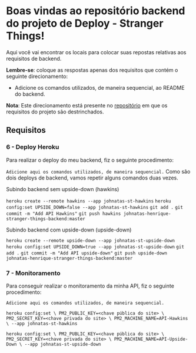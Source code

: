# Boas vindas ao repositório backend do projeto de Deploy - Stranger Things!

Aqui você vai encontrar os locais para colocar suas repostas relativas aos requisitos de backend.

**Lembre-se**: coloque as respostas apenas dos requisitos que contém o seguinte direcionamento:

  - Adicione os comandos utilizados, de maneira sequencial, ao README do backend.

**Nota**: Este direcionamento está presente no [repositório](https://github.com/tryber/sd-02-project-stranger-things) em que os requisitos do projeto são destrinchados.

## Requisitos

### 6 - Deploy Heroku

Para realizar o deploy do meu backend, fiz o seguinte procedimento:

`Adicione aqui os comandos utilizados, de maneira sequencial.`
Como são dois deploys de backend, vamos repetir alguns comandos duas vezes.

Subindo backend sem upside-down (hawkins)

`heroku create --remote hawkins --app johnatas-st-hawkins`
`heroku config:set UPSIDE_DOWN=false --app johnatas-st-hawkins`
`git add .`
`git commit -m "Add API Hawkins"`
`git push hawkins johnatas-henrique-stranger-things-backend:master`

Subindo backend com upside-down (upside-down)

`heroku create --remote upside-down --app johnatas-st-upside-down`
`heroku config:set UPSIDE_DOWN=true --app johnatas-st-upside-down`
`git add .`
`git commit -m "Add API upside-down"`
`git push upside-down johnatas-henrique-stranger-things-backend:master`

### 7 - Monitoramento

Para conseguir realizar o monitoramento da minha API, fiz o seguinte procedimento:

`Adicione aqui os comandos utilizados, de maneira sequencial.`
 
 `heroku config:set \
 PM2_PUBLIC_KEY=<chave pública do site> \
 PM2_SECRET_KEY=<chave privada do site> \
 PM2_MACHINE_NAME=API-Hawkins \
 --app johnatas-st-hawkins`

 `heroku config:set \
 PM2_PUBLIC_KEY=<chave pública do site> \
 PM2_SECRET_KEY=<chave privada do site> \
 PM2_MACHINE_NAME=API-Upside-Down \
 --app johnatas-st-upside-down`
